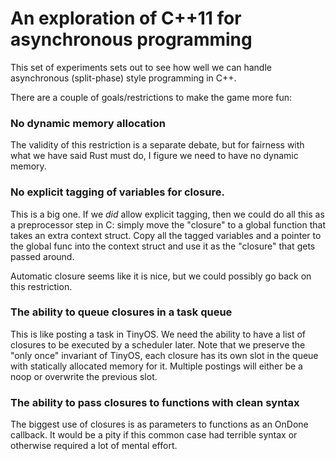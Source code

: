 # An exploration of C++11 for asynchronous programming

This set of experiments sets out to see how well we can handle asynchronous
(split-phase) style programming in C++.

There are a couple of goals/restrictions to make the game more fun:

### No dynamic memory allocation

The validity of this restriction is a separate debate, but for fairness with
what we have said Rust must do, I figure we need to have no dynamic memory.

### No explicit tagging of variables for closure.

This is a big one. If we *did* allow explicit tagging, then we could do all
this as a preprocessor step in C: simply move the "closure" to a global
function that takes an extra context struct. Copy all the tagged variables and
a pointer to the global func into the context struct and use it as the
"closure" that gets passed around.

Automatic closure seems like it is nice, but we could possibly go back on this
restriction.

### The ability to queue closures in a task queue

This is like posting a task in TinyOS. We need the ability to have a list of
closures to be executed by a scheduler later. Note that we preserve the
"only once" invariant of TinyOS, each closure has its own slot in the queue
with statically allocated memory for it. Multiple postings will either be
a noop or overwrite the previous slot.

### The ability to pass closures to functions with clean syntax

The biggest use of closures is as parameters to functions as an OnDone callback.
It would be a pity if this common case had terrible syntax or otherwise required
a lot of mental effort.
